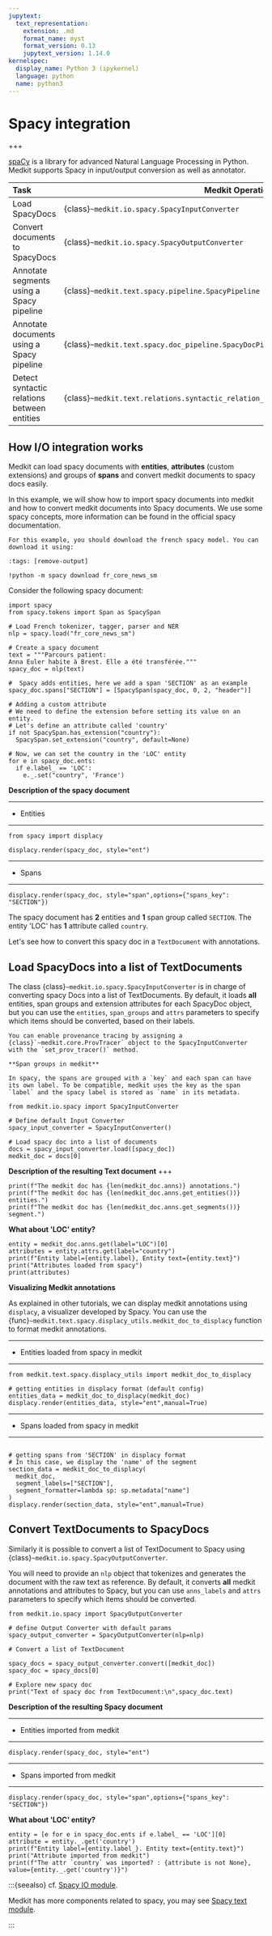 ```yaml
---
jupytext:
  text_representation:
    extension: .md
    format_name: myst
    format_version: 0.13
    jupytext_version: 1.14.0
kernelspec:
  display_name: Python 3 (ipykernel)
  language: python
  name: python3
---
```


# Spacy integration

+++

[spaCy](https://spacy.io/) is a library for advanced Natural Language Processing in Python. Medkit supports Spacy in input/output conversion as well as annotator. 

| Task                                        | Medkit Operation                                                                        |
| :------------------------------------------ | --------------------------------------------------------------------------------------- |
| Load SpacyDocs                              | {class}`~medkit.io.spacy.SpacyInputConverter`                                           |
| Convert documents to SpacyDocs              | {class}`~medkit.io.spacy.SpacyOutputConverter`                                          |
| Annotate segments using a Spacy pipeline    | {class}`~medkit.text.spacy.pipeline.SpacyPipeline`                                      |
| Annotate documents using a Spacy pipeline   | {class}`~medkit.text.spacy.doc_pipeline.SpacyDocPipeline`                               |
| Detect syntactic relations between entities | {class}`~medkit.text.relations.syntactic_relation_extractor.SyntacticRelationExtractor` |


## How I/O integration works

Medkit can load spacy documents with **entities**, **attributes** (custom extensions) and groups of **spans** and convert medkit documents to spacy docs easily.

In this example, we will show how to import spacy documents into medkit and how to convert medkit documents into Spacy documents. We use some spacy concepts, more information can be found in the official spacy documentation.

```{note}
For this example, you should download the french spacy model. You can download it using:
```

```{code-cell} ipython3
:tags: [remove-output]

!python -m spacy download fr_core_news_sm
```

Consider the following spacy document:

```{code-cell} ipython3
import spacy
from spacy.tokens import Span as SpacySpan

# Load French tokenizer, tagger, parser and NER
nlp = spacy.load("fr_core_news_sm")

# Create a spacy document 
text = """Parcours patient:
Anna Euler habite à Brest. Elle a été transférée."""
spacy_doc = nlp(text)

#  Spacy adds entities, here we add a span 'SECTION' as an example
spacy_doc.spans["SECTION"] = [SpacySpan(spacy_doc, 0, 2, "header")]

# Adding a custom attribute
# We need to define the extension before setting its value on an entity. 
# Let's define an attribute called 'country'
if not SpacySpan.has_extension("country"):
  SpacySpan.set_extension("country", default=None)

# Now, we can set the country in the 'LOC' entity
for e in spacy_doc.ents:
  if e.label_ == 'LOC':
    e._.set("country", 'France')
```

**Description of the spacy document**

---
* Entities
---

```{code-cell} ipython3
from spacy import displacy

displacy.render(spacy_doc, style="ent")
```

---
* Spans
---

```{code-cell} ipython3
displacy.render(spacy_doc, style="span",options={"spans_key": "SECTION"})

```

The spacy document has **2** entities and **1** span group called `SECTION`.
The entity 'LOC' has **1** attribute called `country`.

Let's see how to convert this spacy doc in a `TextDocument` with annotations.

## Load SpacyDocs into a list of TextDocuments

The class {class}`~medkit.io.spacy.SpacyInputConverter` is in charge of converting spacy Docs into a list of TextDocuments. By default, it loads **all** entities, span groups and extension  attributes for each SpacyDoc object, but you can use the `entities`, `span_groups` and `attrs` parameters to specify which items should be converted, based on their labels.

```{tip}
You can enable provenance tracing by assigning a {class}`~medkit.core.ProvTracer` object to the SpacyInputConverter with the `set_prov_tracer()` method.
```

```{note}
**Span groups in medkit**

In spacy, the spans are grouped with a `key` and each span can have its own label. To be compatible, medkit uses the key as the span `label` and the spacy label is stored as `name` in its metadata.
```


```{code-cell} ipython3
from medkit.io.spacy import SpacyInputConverter

# Define default Input Converter 
spacy_input_converter = SpacyInputConverter()

# Load spacy doc into a list of documents
docs = spacy_input_converter.load([spacy_doc])
medkit_doc = docs[0]
```

**Description of the resulting Text document**
+++

```{code-cell} ipython3
print(f"The medkit doc has {len(medkit_doc.anns)} annotations.")
print(f"The medkit doc has {len(medkit_doc.anns.get_entities())} entities.")
print(f"The medkit doc has {len(medkit_doc.anns.get_segments())} segment.")
```
**What about 'LOC' entity?**
```{code-cell} ipython3
entity = medkit_doc.anns.get(label="LOC")[0]
attributes = entity.attrs.get(label="country")
print(f"Entity label={entity.label}, Entity text={entity.text}")
print("Attributes loaded from spacy")
print(attributes)
```
**Visualizing Medkit annotations**

As explained in other tutorials, we can display medkit annotations using `displacy`, a visualizer developed by Spacy. You can use the {func}`~medkit.text.spacy.displacy_utils.medkit_doc_to_displacy` function to format medkit annotations.

---
* Entities loaded from spacy in medkit
---

```{code-cell} ipython3
from medkit.text.spacy.displacy_utils import medkit_doc_to_displacy

# getting entities in displacy format (default config) 
entities_data = medkit_doc_to_displacy(medkit_doc)
displacy.render(entities_data, style="ent",manual=True)
```

---
* Spans loaded from spacy in medkit
---

```{code-cell} ipython3

# getting spans from 'SECTION' in displacy format
# In this case, we display the 'name' of the segment
section_data = medkit_doc_to_displacy(
  medkit_doc,
  segment_labels=["SECTION"],
  segment_formatter=lambda sp: sp.metadata["name"]
)
displacy.render(section_data, style="ent",manual=True)
```

## Convert TextDocuments to SpacyDocs

Similarly it is possible to convert a list of TextDocument to Spacy using {class}`~medkit.io.spacy.SpacyOutputConverter`. 

You will need to provide an `nlp` object that tokenizes and generates the document with the raw text as reference. By default, it converts **all** medkit annotations and attributes to Spacy, but you can use  `anns_labels` and `attrs` parameters to specify which items should be converted. 

```{code-cell} ipython3
from medkit.io.spacy import SpacyOutputConverter

# define Output Converter with default params
spacy_output_converter = SpacyOutputConverter(nlp=nlp)

# Convert a list of TextDocument 

spacy_docs = spacy_output_converter.convert([medkit_doc])
spacy_doc = spacy_docs[0]

# Explore new spacy doc
print("Text of spacy doc from TextDocument:\n",spacy_doc.text)
```

**Description of the resulting Spacy document**

---
* Entities imported from medkit
---

```{code-cell} ipython3
displacy.render(spacy_doc, style="ent")
```

---
* Spans imported from medkit
---

```{code-cell} ipython3
displacy.render(spacy_doc, style="span",options={"spans_key": "SECTION"})

```

**What about 'LOC' entity?**
```{code-cell} ipython3
entity = [e for e in spacy_doc.ents if e.label_ == 'LOC'][0]
attribute = entity._.get('country')
print(f"Entity label={entity.label_}. Entity text={entity.text}")
print("Attribute imported from medkit")
print(f"The attr `country` was imported? : {attribute is not None}, value={entity._.get('country')}")
```

:::{seealso}
cf. [Spacy IO module](api:io:spacy).

Medkit has more components related to spacy, you may see [Spacy text module](api:text:spacy).

:::
